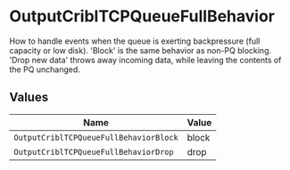 # OutputCriblTCPQueueFullBehavior

How to handle events when the queue is exerting backpressure (full capacity or low disk). 'Block' is the same behavior as non-PQ blocking. 'Drop new data' throws away incoming data, while leaving the contents of the PQ unchanged.


## Values

| Name                                   | Value                                  |
| -------------------------------------- | -------------------------------------- |
| `OutputCriblTCPQueueFullBehaviorBlock` | block                                  |
| `OutputCriblTCPQueueFullBehaviorDrop`  | drop                                   |